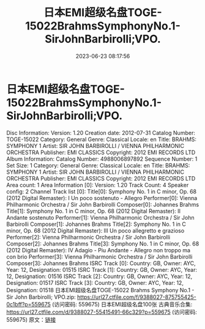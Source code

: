 ﻿---
title: 日本EMI超级名盘TOGE-15022BrahmsSymphonyNo.1-SirJohnBarbirolli;VPO.
date: 2023-06-23 08:17:56
categories: 古典音乐、新世纪、纯音雅乐
tags: 纯音雅乐
---
# 日本EMI超级名盘TOGE-15022BrahmsSymphonyNo.1-SirJohnBarbirolli;VPO.

Disc Information:
Version: 1.20
Creation date: 2012-07-31
Catalog Number: TOGE-15022
Category: General
Genre: Classical
Locale: en
Title: BRAHMS: SYMPHONY 1
Artist: SIR JOHN BARBIROLLI / VIENNA PHILHARMONIC ORCHESTRA
Publisher: EMI CLASSICS
Copyright: 2012 EMI RECORDS LTD
Album Information:
Catalog Number: 4988006897892
Sequence Number: 1
Set Size: 1
Category: General
Genre: Classical
Locale: en
Title: BRAHMS: SYMPHONY 1
Artist: SIR JOHN BARBIROLLI / VIENNA PHILHARMONIC ORCHESTRA
Publisher: EMI CLASSICS
Copyright: 2012 EMI RECORDS LTD
Area count: 1
Area Information [0]:
Version: 1.20
Track Count: 4
Speaker config: 2 Channel
Track list [0]:
Title[0]: Symphony No. 1 in C minor, Op. 68 (2012 Digital
Remaster): I Un poco sostenuto - Allegro
Performer[0]: Vienna Philharmonic Orchestra / Sir John
Barbirolli
Composer[0]: Johannes Brahms
Title[1]: Symphony No. 1 in C minor, Op. 68 (2012 Digital
Remaster): II Andante sostenuto
Performer[1]: Vienna Philharmonic Orchestra / Sir John
Barbirolli
Composer[1]: Johannes Brahms
Title[2]: Symphony No. 1 in C minor, Op. 68 (2012 Digital
Remaster): III Un poco allegretto e grazioso
Performer[2]: Vienna Philharmonic Orchestra / Sir John
Barbirolli
Composer[2]: Johannes Brahms
Title[3]: Symphony No. 1 in C minor, Op. 68 (2012 Digital
Remaster): IV Adagio - Piu Andante - Allegro non troppo ma con
brio
Performer[3]: Vienna Philharmonic Orchestra / Sir John
Barbirolli
Composer[3]: Johannes Brahms
ISRC Track [0]:
Country: GB, Owner: AYC, Year: 12, Designation: 01515
ISRC Track [1]:
Country: GB, Owner: AYC, Year: 12, Designation: 01516
ISRC Track [2]:
Country: GB, Owner: AYC, Year: 12, Designation: 01517
ISRC Track [3]:
Country: GB, Owner: AYC, Year: 12, Designation: 01518
日本EMI超级名盘TOGE-15022 Brahms Symphony No.1 - Sir John Barbirolli;
VPO.zip: https://url27.ctfile.com/f/9388027-875755425-0c1bff?p=559675
(访问密码: 559675)
日本EMI超级名盘100张 古典音乐合集: https://url27.ctfile.com/d/9388027-55415491-66c329?p=559675
(访问密码: 559675)
原文：[链接](https://blog.sina.com.cn/s/blog_1647c7e76010312gj.html)